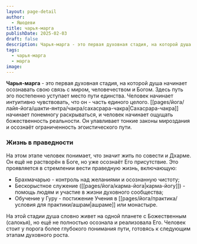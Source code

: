 ```yaml
---
layout: page-detail
author:
  - Яшодеви
title: чарья-марга
publishDate: 2025-02-03
draft: false
description: Чарья-марга - это первая духовная стадия, на которой душа начинает осознавать свою связь с миром, человечеством и Богом. Здесь путь эго постепенно уступает место пути единства. Человек начинает интуитивно чувствовать, что он - часть единого целого.
tags:
  - чарья-марга
  - марга
image:
---
```

**Чарья-марга** - это первая духовная стадия, на которой душа начинает осознавать свою связь с миром, человечеством и Богом. Здесь путь эго постепенно уступает место пути единства. Человек начинает интуитивно чувствовать, что он - часть единого целого.
[[pages/йога/лайя-йога/шакти-янтра/чакра/сахасрара-чакра|Сахасрара-чакра]] начинает понемногу раскрываться, и человек начинает ощущать божественность реальности. Он улавливает тонкие законы мироздания и осознаёт ограниченность эгоистического пути.
### Жизнь в праведности

На этом этапе человек понимает, что значит жить по совести и Дхарме. Он ещё не растворён в Боге, но уже осознаёт Его присутствие. Это проявляется в стремлении вести праведную жизнь, включающую:

- Брахмачарью - контроль над желаниями и осознанную чистоту;
- Бескорыстное служение ([[pages/йога/карма-йога|карма-йогу]]) - помощь людям и участие в жизни духовного сообщества;
- Обучение у Гуру - постижение Учения в [[pages/йога/практика/условия для практики/ашрам|ашраме]] или монастыре.

На этой стадии душа словно живет на одной планете с Божественным (салокья), но ещё не полностью осознала и реализовала Его. Человек стоит у порога более глубокого понимания пути, готовясь к следующим этапам духовного роста.